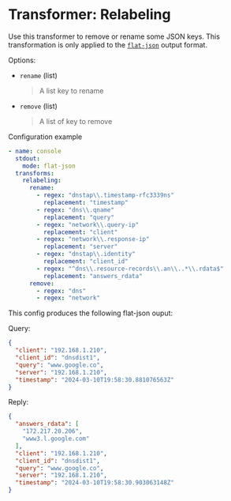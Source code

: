# Transformer: Relabeling

Use this transformer to remove or rename some JSON keys.
This transformation is only applied to the [`flat-json`](../dnsjson.md#flat-json-format-recommended) output format.

Options:

* `rename` (list)
  > A list key to rename

* `remove` (list)
  > A list of key to remove

Configuration example

```yaml
- name: console
  stdout:
    mode: flat-json
  transforms:
    relabeling:
      rename:
        - regex: "dnstap\\.timestamp-rfc3339ns"
          replacement: "timestamp"
        - regex: "dns\\.qname"
          replacement: "query"
        - regex: "network\\.query-ip"
          replacement: "client"
        - regex: "network\\.response-ip"
          replacement: "server"
        - regex: "dnstap\\.identity"
          replacement: "client_id"
        - regex: "^dns\\.resource-records\\.an\\..*\\.rdata$"
          replacement: "answers_rdata"
      remove:
        - regex: "dns"
        - regex: "network"
```

This config produces the following flat-json ouput:

Query:

```json
{
  "client": "192.168.1.210",
  "client_id": "dnsdist1",
  "query": "www.google.co",
  "server": "192.168.1.210",
  "timestamp": "2024-03-10T19:58:30.881076563Z"
}
```

Reply:

```json
{
  "answers_rdata": [
    "172.217.20.206",
    "www3.l.google.com"
  ],
  "client": "192.168.1.210",
  "client_id": "dnsdist1",
  "query": "www.google.co",
  "server": "192.168.1.210",
  "timestamp": "2024-03-10T19:58:30.903063148Z"
}
```
